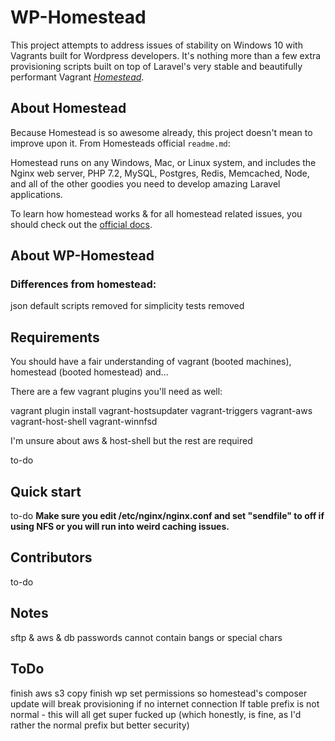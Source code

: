 # WP-Homestead

This project attempts to address issues of stability on Windows 10 with Vagrants built for Wordpress developers. It's nothing more than a few extra provisioning scripts built on top of Laravel's very stable and beautifully performant Vagrant [_Homestead_](https://laravel.com/docs/homestead).

## About Homestead

Because Homestead is so awesome already, this project doesn't mean to improve upon it. From Homesteads official `readme.md`:

Homestead runs on any Windows, Mac, or Linux system, and includes the Nginx web server, PHP 7.2, MySQL, Postgres, Redis, Memcached, Node, and all of the other goodies you need to develop amazing Laravel applications.

To learn how homestead works & for all homestead related issues, you should check out the [official docs](https://laravel.com/docs/homestead).

## About WP-Homestead

### Differences from homestead:

json default scripts removed for simplicity
tests removed

## Requirements

You should have a fair understanding of vagrant (booted machines), homestead (booted homestead) and...

There are a few vagrant plugins you'll need as well:

vagrant plugin install vagrant-hostsupdater vagrant-triggers vagrant-aws vagrant-host-shell vagrant-winnfsd

I'm unsure about aws & host-shell but the rest are required

to-do

## Quick start

to-do
**Make sure you edit /etc/nginx/nginx.conf and set "sendfile" to off if using NFS or you will run into weird caching issues.**

## Contributors

to-do

## Notes

sftp & aws & db passwords cannot contain bangs or special chars

## ToDo

finish aws s3 copy
finish wp set permissions
so homestead's composer update will break provisioning if no internet connection
If table prefix is not normal - this will all get super fucked up (which honestly, is fine, as I'd rather the normal prefix but better security)